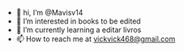 - 👋 hi, I’m @Mavisv14
- 👀 I’m interested in books to be edited 
- 🌱 I’m currently learning a editar livros 
- 📫 How to reach me at vickvick468@gmail.com  

 
